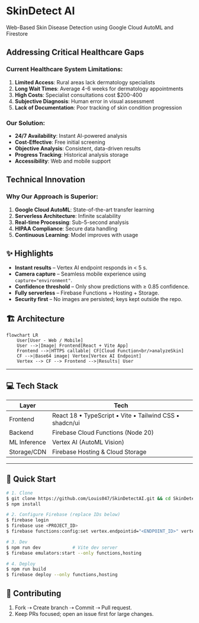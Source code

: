 # SkinDetect AI

Web-Based Skin Disease Detection using Google Cloud AutoML and Firestore

## Addressing Critical Healthcare Gaps

### **Current Healthcare System Limitations:**
1. **Limited Access**: Rural areas lack dermatology specialists
2. **Long Wait Times**: Average 4-6 weeks for dermatology appointments
3. **High Costs**: Specialist consultations cost $200-400
4. **Subjective Diagnosis**: Human error in visual assessment
5. **Lack of Documentation**: Poor tracking of skin condition progression

### **Our Solution:**
- **24/7 Availability**: Instant AI-powered analysis
- **Cost-Effective**: Free initial screening
- **Objective Analysis**: Consistent, data-driven results
- **Progress Tracking**: Historical analysis storage
- **Accessibility**: Web and mobile support

## Technical Innovation

### **Why Our Approach is Superior:**
1. **Google Cloud AutoML**: State-of-the-art transfer learning
2. **Serverless Architecture**: Infinite scalability
3. **Real-time Processing**: Sub-5-second analysis
4. **HIPAA Compliance**: Secure data handling
5. **Continuous Learning**: Model improves with usage

## ✨ Highlights

- **Instant results** – Vertex AI endpoint responds in < 5 s.
- **Camera capture** – Seamless mobile experience using `capture="environment"`.
- **Confidence threshold** – Only show predictions with ≥ 0.85 confidence.
- **Fully serverless** – Firebase Functions + Hosting + Storage.
- **Security first** – No images are persisted; keys kept outside the repo.



## 🏗 Architecture

```mermaid
flowchart LR
    User[User ‑ Web / Mobile]
    User -->|Image| Frontend[React + Vite App]
    Frontend -->|HTTPS callable| CF[Cloud Function<br/>analyzeSkin]
    CF -->|Base64 image| Vertex[Vertex AI Endpoint]
    Vertex --> CF --> Frontend -->|Results| User
```

---

## 💻 Tech Stack

| Layer          | Tech |
|----------------|------|
| Frontend       | React 18 • TypeScript • Vite • Tailwind CSS • shadcn/ui |
| Backend        | Firebase Cloud Functions (Node 20) |
| ML Inference   | Vertex AI (AutoML Vision) |
| Storage/CDN    | Firebase Hosting & Cloud Storage |

---

## 🚀 Quick Start

```bash
# 1. Clone
$ git clone https://github.com/Louis047/SkinDetectAI.git && cd SkinDetectAI
$ npm install

# 2. Configure Firebase (replace IDs below)
$ firebase login
$ firebase use <PROJECT_ID>
$ firebase functions:config:set vertex.endpointid="<ENDPOINT_ID>" vertex.region="us-central1"

# 3. Dev
$ npm run dev            # Vite dev server
$ firebase emulators:start --only functions,hosting

# 4. Deploy
$ npm run build
$ firebase deploy --only functions,hosting
```



## 🤝 Contributing

1. Fork ⇢ Create branch ⇢ Commit ⇢ Pull request.
2. Keep PRs focused; open an issue first for large changes.




